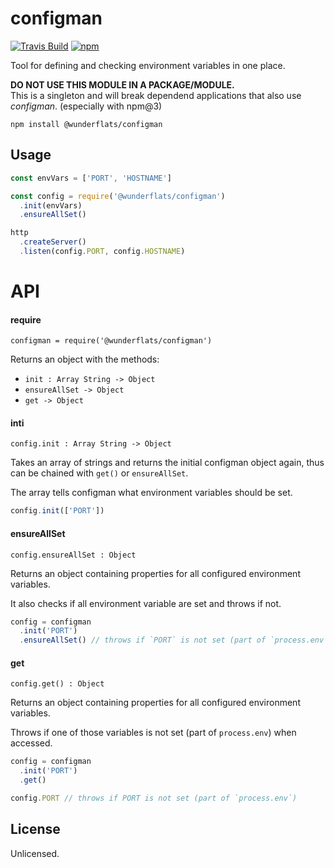 # configman

[![Travis Build](http://img.shields.io/travis/wunderflats/configman.svg?style=flat)](https://travis-ci.org/wunderflats/configman) [![npm](https://img.shields.io/npm/dm/configman.svg)](https://www.npmjs.com/package/configman)

Tool for defining and checking environment variables in one place.

**DO NOT USE THIS MODULE IN A PACKAGE/MODULE.**  
This is a singleton and will break dependend applications that also use *configman*. (especially with npm@3)


```
npm install @wunderflats/configman
```

## Usage

``` js
const envVars = ['PORT', 'HOSTNAME']

const config = require('@wunderflats/configman')
  .init(envVars)
  .ensureAllSet()

http
  .createServer()
  .listen(config.PORT, config.HOSTNAME)
```

# API

#### require

`configman = require('@wunderflats/configman')`

Returns an object with the methods:

* `init : Array String -> Object`
* `ensureAllSet -> Object`
* `get -> Object`

#### inti

`config.init : Array String -> Object`

Takes an array of strings and returns the initial configman object again, thus can be chained with `get()` or `ensureAllSet`.

The array tells configman what environment variables should be set.

```js
config.init(['PORT'])
```

#### ensureAllSet

`config.ensureAllSet : Object`

Returns an object containing properties for all configured environment variables.

It also checks if all environment variable are set and throws if not.

```js
config = configman
  .init('PORT')
  .ensureAllSet() // throws if `PORT` is not set (part of `process.env`)
```

#### get

`config.get() : Object`

Returns an object containing properties for all configured environment variables.

Throws if one of those variables is not set (part of `process.env`) when accessed.

```js
config = configman
  .init('PORT')
  .get()

config.PORT // throws if PORT is not set (part of `process.env`)
```

## License

Unlicensed.
